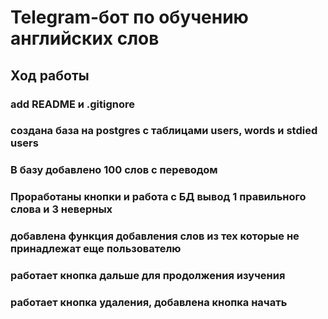 # Telegram-бот по обучению английских слов
## Ход работы
### add README и .gitignore
### создана база на postgres с таблицами users, words и stdied users
### В базу добавлено 100 слов с переводом
### Проработаны кнопки и работа с БД вывод 1 правильного слова  и 3 неверных
### добавлена функция добавления слов из тех которые не принадлежат еще пользователю
### работает кнопка дальше для продолжения изучения
### работает кнопка удаления, добавлена кнопка начать
